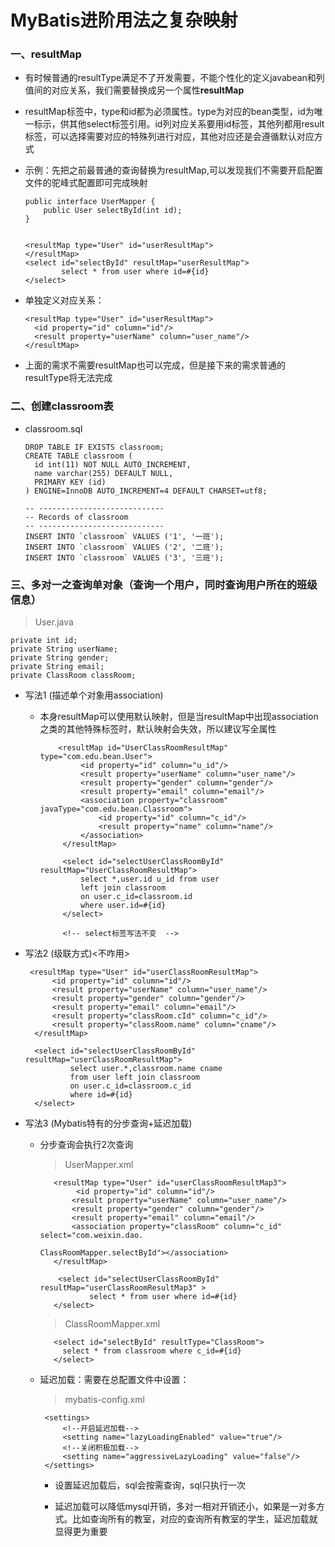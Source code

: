 # MyBatis进阶用法之复杂映射

### 一、resultMap

* 有时候普通的resultType满足不了开发需要，不能个性化的定义javabean和列值间的对应关系，我们需要替换成另一个属性**resultMap**

* resultMap标签中，type和id都为必须属性。type为对应的bean类型，id为唯一标示，供其他select标签引用。id列对应关系要用id标签，其他列都用result标签，可以选择需要对应的特殊列进行对应，其他对应还是会遵循默认对应方式

* 示例：先把之前最普通的查询替换为resultMap,可以发现我们不需要开启配置文件的驼峰式配置即可完成映射

      public interface UserMapper {
          public User selectById(int id);
      }
      

      <resultMap type="User" id="userResultMap">
      </resultMap>
      <select id="selectById" resultMap="userResultMap">
              select * from user where id=#{id}
      </select>

* 单独定义对应关系：

      <resultMap type="User" id="userResultMap">
        <id property="id" column="id"/>
        <result property="userName" column="user_name"/>
      </resultMap>

* 上面的需求不需要resultMap也可以完成，但是接下来的需求普通的resultType将无法完成

### 二、创建classroom表

* classroom.sql

      DROP TABLE IF EXISTS classroom;
      CREATE TABLE classroom (
        id int(11) NOT NULL AUTO_INCREMENT,
        name varchar(255) DEFAULT NULL,
        PRIMARY KEY (id)
      ) ENGINE=InnoDB AUTO_INCREMENT=4 DEFAULT CHARSET=utf8;

      -- ----------------------------
      -- Records of classroom
      -- ----------------------------
      INSERT INTO `classroom` VALUES ('1', '一班');
      INSERT INTO `classroom` VALUES ('2', '二班');
      INSERT INTO `classroom` VALUES ('3', '三班');

### 三、多对一之查询单对象（查询一个用户，同时查询用户所在的班级信息）

> User.java

    private int id;
    private String userName;
    private String gender;
    private String email;
    private ClassRoom classRoom;

* 写法1 (描述单个对象用association)

     * 本身resultMap可以使用默认映射，但是当resultMap中出现association之类的其他特殊标签时，默认映射会失效，所以建议写全属性

               <resultMap id="UserClassRoomResultMap" type="com.edu.bean.User">
                    <id property="id" column="u_id"/>
                    <result property="userName" column="user_name"/>
                    <result property="gender" column="gender"/>
                    <result property="email" column="email"/>
                    <association property="classroom" javaType="com.edu.bean.Classroom">
                        <id property="id" column="c_id"/>
                        <result property="name" column="name"/>
                    </association>
                </resultMap>

                <select id="selectUserClassRoomById" resultMap="UserClassRoomResultMap">
                    select *,user.id u_id from user
                    left join classroom
                    on user.c_id=classroom.id
                    where user.id=#{id}
                </select>

                <!-- select标签写法不变  -->

* 写法2 (级联方式)<不咋用>

       <resultMap type="User" id="userClassRoomResultMap">
            <id property="id" column="id"/>
            <result property="userName" column="user_name"/>
            <result property="gender" column="gender"/>
            <result property="email" column="email"/>
            <result property="classRoom.cId" column="c_id"/>
            <result property="classRoom.name" column="cname"/>
        </resultMap>

        <select id="selectUserClassRoomById" resultMap="userClassRoomResultMap">
                select user.*,classroom.name cname
                from user left join classroom
                on user.c_id=classroom.c_id
                where id=#{id}
        </select>

* 写法3 (Mybatis特有的分步查询+延迟加载)

     * 分步查询会执行2次查询 
     
          >UserMapper.xml

              <resultMap type="User" id="userClassRoomResultMap3">
                   <id property="id" column="id"/>
                  <result property="userName" column="user_name"/>
                  <result property="gender" column="gender"/>
                  <result property="email" column="email"/>
                  <association property="classRoom" column="c_id" select="com.weixin.dao.
                                                 ClassRoomMapper.selectById"></association>
              </resultMap>

               <select id="selectUserClassRoomById" resultMap="userClassRoomResultMap3" >
                      select * from user where id=#{id}
              </select>

          >ClassRoomMapper.xml

              <select id="selectById" resultType="ClassRoom">
                select * from classroom where c_id=#{id}
              </select>

     * 延迟加载：需要在总配置文件中设置：
     
          >mybatis-config.xml

            <settings>
                <!--开启延迟加载-->
                <setting name="lazyLoadingEnabled" value="true"/>
                <!--关闭积极加载-->
                <setting name="aggressiveLazyLoading" value="false"/>
            </settings>           
     
          * 设置延迟加载后，sql会按需查询，sql只执行一次
          
          * 延迟加载可以降低mysql开销，多对一相对开销还小，如果是一对多方式。比如查询所有的教室，对应的查询所有教室的学生，延迟加载就显得更为重要






